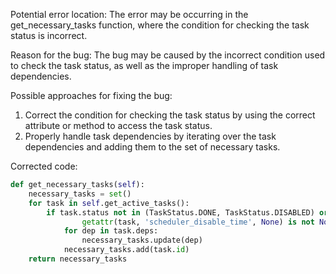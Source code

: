 Potential error location: The error may be occurring in the get_necessary_tasks function, where the condition for checking the task status is incorrect.

Reason for the bug: The bug may be caused by the incorrect condition used to check the task status, as well as the improper handling of task dependencies.

Possible approaches for fixing the bug:
1. Correct the condition for checking the task status by using the correct attribute or method to access the task status.
2. Properly handle task dependencies by iterating over the task dependencies and adding them to the set of necessary tasks.

Corrected code:

```python
def get_necessary_tasks(self):
    necessary_tasks = set()
    for task in self.get_active_tasks():
        if task.status not in (TaskStatus.DONE, TaskStatus.DISABLED) or \
                getattr(task, 'scheduler_disable_time', None) is not None:
            for dep in task.deps:
                necessary_tasks.update(dep)
            necessary_tasks.add(task.id)
    return necessary_tasks
```